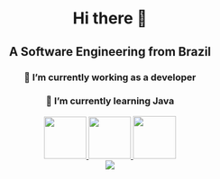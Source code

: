 <main background= "white"> 
<div align="center"="center">
    <h1 align="center">Hi there 👋</h1>
    <h2 align="center">A Software Engineering from Brazil</h2>
</div>




<div align="center"="center">
    <h3 align="center">🔭 I’m currently working as a developer</h3>
    <h3 align="center">🌱 I’m currently learning Java</h3>
</div>
</hr>
<div align="center">
    <a href="https://www.linkedin.com/in/carlos-cardoso-886530249/">
        <img max width=75px
            src="https://img.shields.io/badge/LinkedIn-0077B5?style=for-the-badge&logo=linkedin&logoColor=white">
    </a>
    <a href="https://wa.me/5551984160259?text=Oii+vim+pelo+teu+GitHub+%3AP">
        <img max width=75px src="https://img.shields.io/badge/WhatsApp-25D366?logo=whatsapp&logoColor=fff&style=flat">
    </a>
    <a href="https://www.instagram.com/carlos_ccardoso/">
        <img max width=76px
            src="https://img.shields.io/badge/Instagram-E4405F?style=for-the-badge&logo=instagram&logoColor=white">
    </a>


</div>
</hr>
<div align="center">
    <img src="https://skillicons.dev/icons?i=js,html,css,php,laravel,git,java,photoshop">
</div>
</main>
